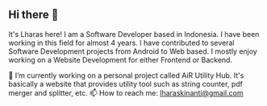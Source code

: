 ## Hi there 👋
It's Lharas here! I am a Software Developer based in Indonesia. I have been working in this field for almost 4 years.
I have contributed to several Software Development projects from Android to Web based. I mostly enjoy working on a Website Development for either Frontend or Backend.

🔭 I’m currently working on a personal project called AiR Utility Hub. It's basically a website that provides utility tool such as string counter, pdf merger and splitter, etc.
📫 How to reach me: lharaskinanti@gmail.com
<!--
**asaga22/asaga22** is a ✨ _special_ ✨ repository because its `README.md` (this file) appears on your GitHub profile.

Here are some ideas to get you started:
Hello
- 🔭 I’m currently working on a personal project called AiR Utility Hub. It's basically a website that provides utility tool such as string counter, pdf merger and splitter, etc.
- 📫 How to reach me: ...
-->
